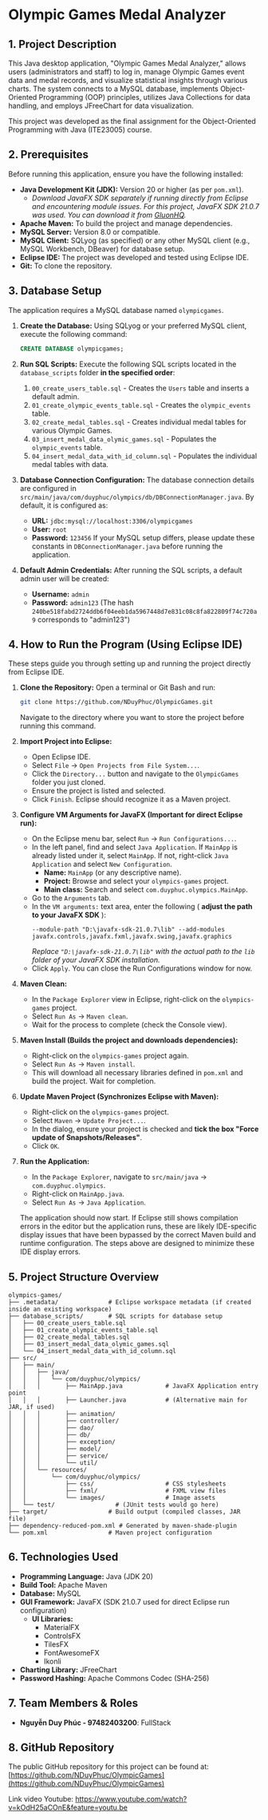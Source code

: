
# Olympic Games Medal Analyzer

## 1. Project Description

This Java desktop application, "Olympic Games Medal Analyzer," allows users (administrators and staff) to log in, manage Olympic Games event data and medal records, and visualize statistical insights through various charts. The system connects to a MySQL database, implements Object-Oriented Programming (OOP) principles, utilizes Java Collections for data handling, and employs JFreeChart for data visualization.

This project was developed as the final assignment for the Object-Oriented Programming with Java (ITE23005) course.

## 2. Prerequisites

Before running this application, ensure you have the following installed:

*   **Java Development Kit (JDK):** Version 20 or higher (as per `pom.xml`).
    *   *Download JavaFX SDK separately if running directly from Eclipse and encountering module issues. For this project, JavaFX SDK 21.0.7 was used. You can download it from [GluonHQ](https://gluonhq.com/products/javafx/).*
*   **Apache Maven:** To build the project and manage dependencies.
*   **MySQL Server:** Version 8.0 or compatible.
*   **MySQL Client:** SQLyog (as specified) or any other MySQL client (e.g., MySQL Workbench, DBeaver) for database setup.
*   **Eclipse IDE:** The project was developed and tested using Eclipse IDE.
*   **Git:** To clone the repository.

## 3. Database Setup

The application requires a MySQL database named `olympicgames`.

1.  **Create the Database:**
    Using SQLyog or your preferred MySQL client, execute the following command:
    ```sql
    CREATE DATABASE olympicgames;
    ```

2.  **Run SQL Scripts:**
    Execute the following SQL scripts located in the `database_scripts` folder **in the specified order**:
    1.  `00_create_users_table.sql` - Creates the `Users` table and inserts a default admin.
    2.  `01_create_olympic_events_table.sql` - Creates the `olympic_events` table.
    3.  `02_create_medal_tables.sql` - Creates individual medal tables for various Olympic Games.
    4.  `03_insert_medal_data_olymic_games.sql` - Populates the `olympic_events` table.
    5.  `04_insert_medal_data_with_id_column.sql` - Populates the individual medal tables with data.

3.  **Database Connection Configuration:**
    The database connection details are configured in `src/main/java/com/duyphuc/olympics/db/DBConnectionManager.java`.
    By default, it is configured as:
    *   **URL:** `jdbc:mysql://localhost:3306/olympicgames`
    *   **User:** `root`
    *   **Password:** `123456`
    If your MySQL setup differs, please update these constants in `DBConnectionManager.java` before running the application.

4.  **Default Admin Credentials:**
    After running the SQL scripts, a default admin user will be created:
    *   **Username:** `admin`
    *   **Password:** `admin123` (The hash `240be518fabd2724ddb6f04eeb1da5967448d7e831c08c8fa822809f74c720a9` corresponds to "admin123")

## 4. How to Run the Program (Using Eclipse IDE)

These steps guide you through setting up and running the project directly from Eclipse IDE.

1.  **Clone the Repository:**
    Open a terminal or Git Bash and run:
    ```bash
    git clone https://github.com/NDuyPhuc/OlympicGames.git
    ```
    Navigate to the directory where you want to store the project before running this command.

2.  **Import Project into Eclipse:**
    *   Open Eclipse IDE.
    *   Select `File` -> `Open Projects from File System...`.
    *   Click the `Directory...` button and navigate to the `OlympicGames` folder you just cloned.
    *   Ensure the project is listed and selected.
    *   Click `Finish`. Eclipse should recognize it as a Maven project.

3.  **Configure VM Arguments for JavaFX (Important for direct Eclipse run):**
    *   On the Eclipse menu bar, select `Run` -> `Run Configurations...`.
    *   In the left panel, find and select `Java Application`. If `MainApp` is already listed under it, select `MainApp`. If not, right-click `Java Application` and select `New Configuration`.
        *   **Name:** `MainApp` (or any descriptive name).
        *   **Project:** Browse and select your `olympics-games` project.
        *   **Main class:** Search and select `com.duyphuc.olympics.MainApp`.
    *   Go to the `Arguments` tab.
    *   In the `VM arguments:` text area, enter the following ( **adjust the path to your JavaFX SDK** ):
        ```
        --module-path "D:\javafx-sdk-21.0.7\lib" --add-modules javafx.controls,javafx.fxml,javafx.swing,javafx.graphics
        ```
        *Replace `"D:\javafx-sdk-21.0.7\lib"` with the actual path to the `lib` folder of your JavaFX SDK installation.*
    *   Click `Apply`. You can close the Run Configurations window for now.

4.  **Maven Clean:**
    *   In the `Package Explorer` view in Eclipse, right-click on the `olympics-games` project.
    *   Select `Run As` -> `Maven clean`.
    *   Wait for the process to complete (check the Console view).

5.  **Maven Install (Builds the project and downloads dependencies):**
    *   Right-click on the `olympics-games` project again.
    *   Select `Run As` -> `Maven install`.
    *   This will download all necessary libraries defined in `pom.xml` and build the project. Wait for completion.

6.  **Update Maven Project (Synchronizes Eclipse with Maven):**
    *   Right-click on the `olympics-games` project.
    *   Select `Maven` -> `Update Project...`.
    *   In the dialog, ensure your project is checked and **tick the box "Force update of Snapshots/Releases"**.
    *   Click `OK`.

7.  **Run the Application:**
    *   In the `Package Explorer`, navigate to `src/main/java` -> `com.duyphuc.olympics`.
    *   Right-click on `MainApp.java`.
    *   Select `Run As` -> `Java Application`.

    The application should now start. If Eclipse still shows compilation errors in the editor but the application runs, these are likely IDE-specific display issues that have been bypassed by the correct Maven build and runtime configuration. The steps above are designed to minimize these IDE display errors.

## 5. Project Structure Overview

```
olympics-games/
├── .metadata/              # Eclipse workspace metadata (if created inside an existing workspace)
├── database_scripts/       # SQL scripts for database setup
│   ├── 00_create_users_table.sql
│   ├── 01_create_olympic_events_table.sql
│   ├── 02_create_medal_tables.sql
│   ├── 03_insert_medal_data_olymic_games.sql
│   └── 04_insert_medal_data_with_id_column.sql
├── src/
│   ├── main/
│   │   ├── java/
│   │   │   └── com/duyphuc/olympics/
│   │   │       ├── MainApp.java            # JavaFX Application entry point
│   │   │       ├── Launcher.java           # (Alternative main for JAR, if used)
│   │   │       ├── animation/
│   │   │       ├── controller/
│   │   │       ├── dao/
│   │   │       ├── db/
│   │   │       ├── exception/
│   │   │       ├── model/
│   │   │       ├── service/
│   │   │       └── util/
│   │   └── resources/
│   │       └── com/duyphuc/olympics/
│   │           ├── css/                    # CSS stylesheets
│   │           ├── fxml/                   # FXML view files
│   │           └── images/                 # Image assets
│   └── test/                 # (JUnit tests would go here)
├── target/                 # Build output (compiled classes, JAR file)
├── dependency-reduced-pom.xml # Generated by maven-shade-plugin
└── pom.xml                 # Maven project configuration
```

## 6. Technologies Used

*   **Programming Language:** Java (JDK 20)
*   **Build Tool:** Apache Maven
*   **Database:** MySQL
*   **GUI Framework:** JavaFX (SDK 21.0.7 used for direct Eclipse run configuration)
    *   **UI Libraries:**
        *   MaterialFX
        *   ControlsFX
        *   TilesFX
        *   FontAwesomeFX
        *   Ikonli
*   **Charting Library:** JFreeChart
*   **Password Hashing:** Apache Commons Codec (SHA-256)

## 7. Team Members & Roles

*   **Nguyễn Duy Phúc - 97482403200**: FullStack

## 8. GitHub Repository

The public GitHub repository for this project can be found at:
[https://github.com/NDuyPhuc/OlympicGames](https://github.com/NDuyPhuc/OlympicGames)

Link video Youtube: https://www.youtube.com/watch?v=kOdH25aCOnE&feature=youtu.be
